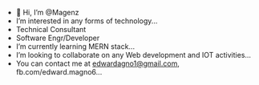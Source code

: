 - 👋 Hi, I’m @Magenz
- I’m interested in any forms of technology...
- Technical Consultant
- Software Engr/Developer
- I’m currently learning MERN stack...
- I’m looking to collaborate on any Web development and IOT activities...
- You can contact me at edwardagno1@gmail.com, fb.com/edward.magno6...

<!---
Magenz/Magenz is a ✨ special ✨ repository because its `README.md` (this file) appears on your GitHub profile.
You can click the Preview link to take a look at your changes.
--->

